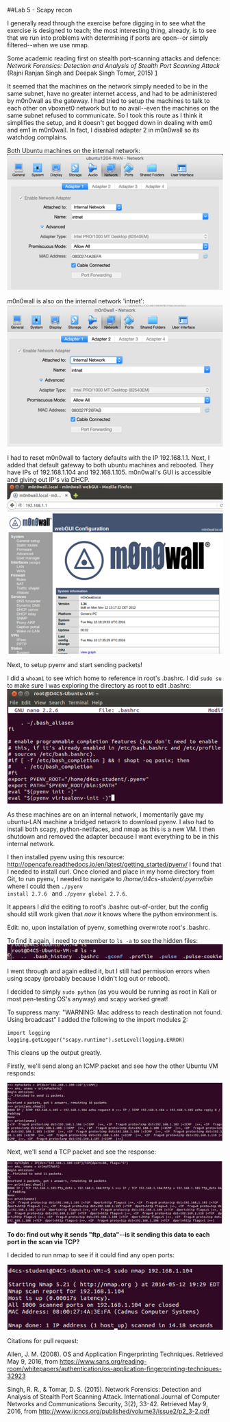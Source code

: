 ##Lab 5 - Scapy recon

I generally read through the exercise before digging in to see what the exercise is designed to teach; the most interesting thing, already,
is to see that we run into problems with determining if ports are open--or simply filtered--when we use nmap.

Some academic reading first on stealth port-scanning attacks and defence: 
<em>Network Forensics: Detection and Analysis of Stealth Port Scanning Attack</em> (Rajni Ranjan Singh and Deepak Singh Tomar, 2015) [1]

It seemed that the machines on the network simply needed to be in the same subnet, have no greater internet access, and had to be administered by m0n0wall as the gateway.  I had tried to setup the machines to talk to each other on vboxnet0 network but to no avail--even the machines on the same subnet refused to communicate.  So I took this route as I think it simplifies the setup, and it doesn't get bogged down in dealing with em0 and em1 in m0n0wall. In fact, I disabled adapter 2 in m0n0wall so its watchdog complains.

Both Ubuntu machines on the internal network:
![Both ubuntu machines on internal network](/images/ubuntu-wan_and_lan_on_internal_network.png)

m0n0wall is also on the internal network 'intnet':
![m0n0wall also on internal network 'intnet'](/images/m0n0wall_on_internal_network.png)

I had to reset m0n0wall to factory defaults with the IP 192.168.1.1.  Next, I added that default gateway to both ubuntu machines and rebooted. They have IPs of 192.168.1.104 and 192.168.1.105.
m0n0wall's GUI is accessible and giving out IP's via DHCP.  
![m0n0wall GUI is accessible](/images/m0n0wall_gui_accessible.png)

Next, to setup pyenv and start sending packets!

I did a <code>whoami</code> to see which home to reference in root's .bashrc.
I did <code>sudo su</code> to make sure I was exploring the directory as root to edit .bashrc:
![Root's .bashrc edited](/images/roots_bashrc.png)

As these machines are on an internal network, I momentarily gave my ubuntu-LAN machine a bridged network to download pyenv. I also had to install both scapy, python-netifaces, and nmap as this is a new VM.  I then shutdown and removed the adapter because I want everything to be in this internal network.

I then installed pyenv using this resource: http://opencafe.readthedocs.io/en/latest/getting_started/pyenv/
I found that I needed to install curl.  Once cloned and place in my home directory from Git, to run pyenv, I needed to navigate to <em>/home/d4cs-student/.pyenv/bin</em> where I could then <code>./pyenv install 2.7.6
</code> and <code>./pyenv global 2.7.6</code>.

It appears I _did_ the editing to root's .bashrc out-of-order, but the config should still work given that _now_ it knows where the python environment is.  

Edit: no, upon installation of pyenv, something overwrote root's .bashrc.

To find it again, I need to remember to <code>ls -a</code> to see the hidden files:
![ls -a](/images/LAB5-using_ls-a.png)

I went through and again edited it, but I still had permission errors when using scapy (probably because I didn't log out or reboot).

I decided to simply <code>sudo python</code> (as you would be running as root in Kali or most pen-testing OS's anyway) and scapy worked great!

To suppress many: "WARNING: Mac address to reach destination not found. Using broadcast" I added the following to the import modules  [2]:

    import logging
    logging.getLogger("scapy.runtime").setLevel(logging.ERROR)

This cleans up the output greatly.

Firstly, we'll send along an ICMP packet and see how the other Ubuntu VM responds:

![python shell, scapy, and an ICMP packet](/images/LAB5-scapy-ICMP.png)

Next, we'll send a TCP packet and see the response:

![python shell, scapy, and a TCP packet](/images/LAB5-scapy-TCP.png)

**To do:  find out why it sends "ftp_data"--is it sending this data to each port in the scan via TCP?**

I decided to run nmap to see if it could find any open ports:

![using nmap on remote Ubuntu VM](/images/LAB5-using_nmap.png)








Citations for pull request:

Allen, J. M. (2008). OS and Application Fingerprinting Techniques. Retrieved May 9, 2016, from https://www.sans.org/reading-room/whitepapers/authentication/os-application-fingerprinting-techniques-32923 

Singh, R. R., & Tomar, D. S. (2015). Network Forensics: Detection and Analysis of Stealth Port Scanning Attack. International Journal of Computer Networks and Communications Security, 3(2), 33-42. Retrieved May 9, 2016, from http://www.ijcncs.org/published/volume3/issue2/p2_3-2.pdf


[1]: http://www.ijcncs.org/published/volume3/issue2/p2_3-2.pdf        "Singh and Tomar, 2015"
[2]: http://resources.infosecinstitute.com/what-is-scapy/

